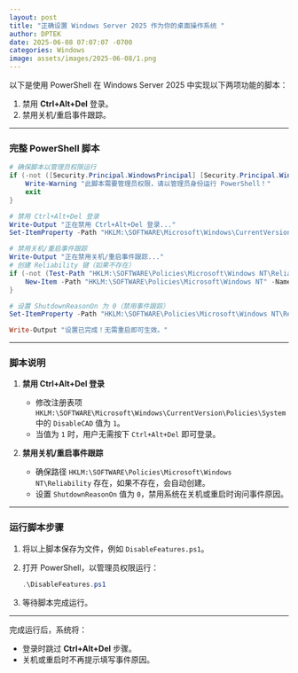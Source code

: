 ```yaml
---
layout: post
title: "正确设置 Windows Server 2025 作为你的桌面操作系统 "
author: DPTEK
date: 2025-06-08 07:07:07 -0700
categories: Windows
image: assets/images/2025-06-08/1.png
---
```


以下是使用 PowerShell 在 Windows Server 2025 中实现以下两项功能的脚本：

1. 禁用 **Ctrl+Alt+Del** 登录。
2. 禁用关机/重启事件跟踪。

---

### **完整 PowerShell 脚本**

```powershell
# 确保脚本以管理员权限运行
if (-not ([Security.Principal.WindowsPrincipal] [Security.Principal.WindowsIdentity]::GetCurrent()).IsInRole([Security.Principal.WindowsBuiltInRole] "Administrator")) {
    Write-Warning "此脚本需要管理员权限，请以管理员身份运行 PowerShell！"
    exit
}

# 禁用 Ctrl+Alt+Del 登录
Write-Output "正在禁用 Ctrl+Alt+Del 登录..."
Set-ItemProperty -Path "HKLM:\SOFTWARE\Microsoft\Windows\CurrentVersion\Policies\System" -Name DisableCAD -Value 1

# 禁用关机/重启事件跟踪
Write-Output "正在禁用关机/重启事件跟踪..."
# 创建 Reliability 键（如果不存在）
if (-not (Test-Path "HKLM:\SOFTWARE\Policies\Microsoft\Windows NT\Reliability")) {
    New-Item -Path "HKLM:\SOFTWARE\Policies\Microsoft\Windows NT" -Name Reliability -Force | Out-Null
}

# 设置 ShutdownReasonOn 为 0（禁用事件跟踪）
Set-ItemProperty -Path "HKLM:\SOFTWARE\Policies\Microsoft\Windows NT\Reliability" -Name ShutdownReasonOn -Value 0

Write-Output "设置已完成！无需重启即可生效。"
```

---

### **脚本说明**

1. **禁用 Ctrl+Alt+Del 登录**

   * 修改注册表项 `HKLM:\SOFTWARE\Microsoft\Windows\CurrentVersion\Policies\System` 中的 `DisableCAD` 值为 `1`。
   * 当值为 `1` 时，用户无需按下 `Ctrl+Alt+Del` 即可登录。

2. **禁用关机/重启事件跟踪**

   * 确保路径 `HKLM:\SOFTWARE\Policies\Microsoft\Windows NT\Reliability` 存在，如果不存在，会自动创建。
   * 设置 `ShutdownReasonOn` 值为 `0`，禁用系统在关机或重启时询问事件原因。

---

### **运行脚本步骤**

1. 将以上脚本保存为文件，例如 `DisableFeatures.ps1`。
2. 打开 PowerShell，以管理员权限运行：

   ```powershell
   .\DisableFeatures.ps1
   ```
3. 等待脚本完成运行。

---

完成运行后，系统将：

* 登录时跳过 **Ctrl+Alt+Del** 步骤。
* 关机或重启时不再提示填写事件原因。
